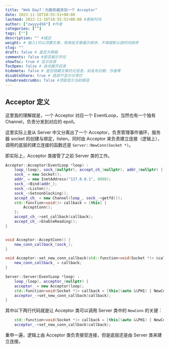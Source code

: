 ```yaml
---
title: "Web Day7：为服务器添加一个 Acceptor"
date: 2023-11-16T10:55:51+08:00
lastmod: 2023-11-16T10:55:51+08:00 #更新时间
author: ["zwyyy456"] #作者
categories: [""]
tags: [""]
description: "" #描述
weight: # 输入1可以顶置文章，用来给文章展示排序，不填就默认按时间排序
slug: ""
draft: false # 是否为草稿
comments: false #是否展示评论
showToc: true # 显示目录
TocOpen: false # 自动展开目录
hidemeta: false # 是否隐藏文章的元信息，如发布日期、作者等
disableShare: true # 底部不显示分享栏
showbreadcrumbs: false #顶部显示当前路径
---
```

## Acceptor 定义

这里我的理解就是，一个 Acceptor 对应一个 EventLoop，当然也有一个独有 Channel，负责分发到对应的 epoll。

这里实际上是从 Server 中又分离出了一个 Acceptor，负责管理事件循环，服务器 socket 的创建与绑定，listen，同时由 Acceptor 来负责建立连接（逻辑上），调用的底层的建立连接的函数还是 `Server::NewConn(Socket *)`。

即实际上，Acceptor 类接管了之前 Server 类的工作。

```cpp
Acceptor::Acceptor(EventLoop *loop) :
    loop_(loop), sock_(nullptr), accept_ch_(nullptr), addr_(nullptr) {
    sock_ = new Socket();
    addr_ = new InetAddress("127.0.0.1", 8888);
    sock_->Bind(addr_);
    sock_->Listen();
    sock_->Setnonblocking();
    accept_ch_ = new Channel(loop_, sock_->getfd());
    std::function<void()> callback = [this] {
        AcceptConn();
    };
    accept_ch_->set_callback(callback);
    accept_ch_->EnableReading();
}


void Acceptor::AcceptConn() {
    new_conn_callback_(sock_);
}

void Acceptor::set_new_conn_callback(std::function<void(Socket *)> &callback) {
    new_conn_callback_ = callback;
}

Server::Server(EventLoop *loop) :
    loop_(loop), acceptor_(nullptr) {
    acceptor_ = new Acceptor(loop);
    std::function<void(Socket *)> callback = [this](auto &&PH1) { NewConn(std::forward<decltype(PH1)>(PH1)); };
    acceptor_->set_new_conn_callback(callback);
}

```

其中以下两行代码就是让 Acceptor 类可以调用 Server 类中的 `NewConn` 的关键：

```cpp
    std::function<void(Socket *)> callback = [this](auto &&PH1) { NewConn(std::forward<decltype(PH1)>(PH1)); };
    acceptor_->set_new_conn_callback(callback);
```

重申一遍，逻辑上由 Acceptor 类负责接受连接，但是底层还是由 Server 类来建立连接。
